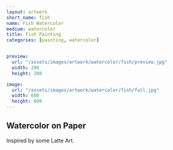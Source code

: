 ```yaml
---
layout: artwork
short_name: fish
name: Fish Watercolor
medium: watercolor
title: Fish Painting
categories: [painting, watercolor]


preview:
  url: "/assets/images/artwork/watercolor/fish/preview.jpg"
  width: 200
  height: 200

image:
  url: "/assets/images/artwork/watercolor/fish/full.jpg"
  width: 600
  height: 600
---
```



## Watercolor on Paper

Inspired by some Latte Art.